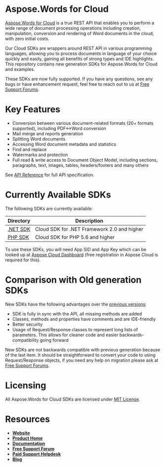 # Aspose.Words for Cloud
[Aspose.Words for Cloud](https://products.aspose.cloud/words/cloud) is a true REST API that enables you to perform a wide range of document processing operations including creation, manipulation, conversion and rendering of Word documents in the cloud, with zero initial costs.

Our Cloud SDKs are wrappers around REST API in various programming languages, allowing you to process documents in language of your choice quickly and easily, gaining all benefits of strong types and IDE highlights. This repository contains new generation SDKs for Aspose.Words for Cloud and examples.

These SDKs are now fully supported. If you have any questions, see any bugs or have enhancement request, feel free to reach out to us at [Free Support Forums](https://forum.aspose.cloud/c/words).

# Key Features
* Conversion between various document-related formats (20+ formats supported), including PDF<->Word conversion
* Mail merge and reports generation 
* Splitting Word documents
* Accessing Word document metadata and statistics
* Find and replace
* Watermarks and protection
* Full read & write access to Document Object Model, including sections, paragraphs, text, images, tables, headers/footers and many others

See [API Reference](https://apireference.aspose.cloud/words/) for full API specification.

# Currently Available SDKs

The following SDKs are currently available:

Directory | Description
--------- | -----------
[.NET SDK](https://github.com/aspose-words-cloud/aspose-words-cloud-dotnet) | Cloud SDK for .NET Framework 2.0 and higher
[PHP SDK](https://github.com/aspose-words-cloud/aspose-words-cloud-php) | Cloud SDK for PHP 5.6 and higher

To use these SDKs, you will need App SID and App Key which can be looked up at [Aspose Cloud Dashboard](https://dashboard.aspose.cloud/#/apps) (free registration in Aspose Cloud is required for this).

# Comparison with Old generation SDKs
New SDKs have the following advantages over the [previous versions](https://github.com/aspose-words/Aspose.Words-for-Cloud):
+ SDK is fully in sync with the API, all missing methods are added
+ Classes, methods and properties have comments and are IDE-friendly
+ Better security
+ Usage of Request/Response classes to represent long lists of parameters. This allows for cleaner code and easier backwards-compatibility going forward

New SDKs are not backwards compatible with previous generation because of the last item. It should be straightforward to convert your code to using Request/Response objects, if you need any help on migration please ask at [Free Support Forums](https://forum.aspose.cloud/c/words).

# Licensing
All Aspose.Words for Cloud SDKs are licensed under [MIT License](LICENSE).

# Resources
+ [**Website**](https://www.aspose.cloud)
+ [**Product Home**](https://products.aspose.cloud/words/cloud)
+ [**Documentation**](https://docs.aspose.cloud/display/wordscloud/Home)
+ [**Free Support Forum**](https://forum.aspose.cloud/c/words)
+ [**Paid Support Helpdesk**](https://helpdesk.aspose.cloud/)
+ [**Blog**](https://blog.aspose.cloud/category/aspose-products/aspose-words-product-family/)
